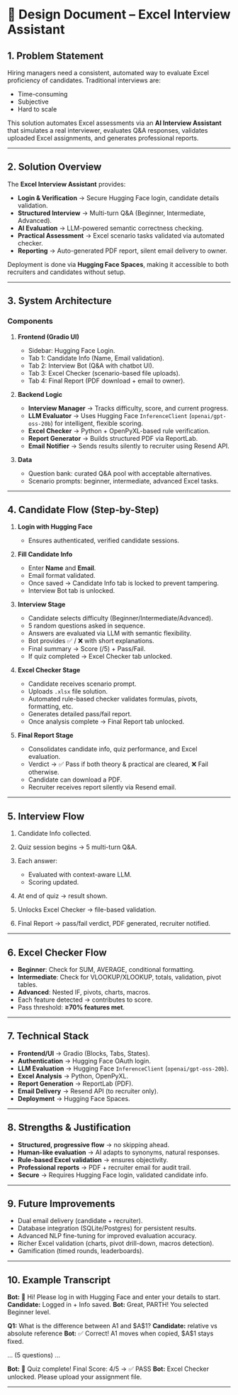 
# 📑 Design Document – Excel Interview Assistant

## 1. Problem Statement

Hiring managers need a consistent, automated way to evaluate Excel proficiency of candidates.
Traditional interviews are:

* Time-consuming
* Subjective
* Hard to scale

This solution automates Excel assessments via an **AI Interview Assistant** that simulates a real interviewer, evaluates Q\&A responses, validates uploaded Excel assignments, and generates professional reports.

---

## 2. Solution Overview

The **Excel Interview Assistant** provides:

* **Login & Verification** → Secure Hugging Face login, candidate details validation.
* **Structured Interview** → Multi-turn Q\&A (Beginner, Intermediate, Advanced).
* **AI Evaluation** → LLM-powered semantic correctness checking.
* **Practical Assessment** → Excel scenario tasks validated via automated checker.
* **Reporting** → Auto-generated PDF report, silent email delivery to owner.

Deployment is done via **Hugging Face Spaces**, making it accessible to both recruiters and candidates without setup.

---

## 3. System Architecture

### Components

1. **Frontend (Gradio UI)**

   * Sidebar: Hugging Face Login.
   * Tab 1: Candidate Info (Name, Email validation).
   * Tab 2: Interview Bot (Q\&A with chatbot UI).
   * Tab 3: Excel Checker (scenario-based file uploads).
   * Tab 4: Final Report (PDF download + email to owner).

2. **Backend Logic**

   * **Interview Manager** → Tracks difficulty, score, and current progress.
   * **LLM Evaluator** → Uses Hugging Face `InferenceClient` (`openai/gpt-oss-20b`) for intelligent, flexible scoring.
   * **Excel Checker** → Python + OpenPyXL-based rule verification.
   * **Report Generator** → Builds structured PDF via ReportLab.
   * **Email Notifier** → Sends results silently to recruiter using Resend API.

3. **Data**

   * Question bank: curated Q\&A pool with acceptable alternatives.
   * Scenario prompts: beginner, intermediate, advanced Excel tasks.

---

## 4. Candidate Flow (Step-by-Step)

1. **Login with Hugging Face**

   * Ensures authenticated, verified candidate sessions.

2. **Fill Candidate Info**

   * Enter **Name** and **Email**.
   * Email format validated.
   * Once saved → Candidate Info tab is locked to prevent tampering.
   * Interview Bot tab is unlocked.

3. **Interview Stage**

   * Candidate selects difficulty (Beginner/Intermediate/Advanced).
   * 5 random questions asked in sequence.
   * Answers are evaluated via LLM with semantic flexibility.
   * Bot provides ✅ / ❌ with short explanations.
   * Final summary → Score (/5) + Pass/Fail.
   * If quiz completed → Excel Checker tab unlocked.

4. **Excel Checker Stage**

   * Candidate receives scenario prompt.
   * Uploads `.xlsx` file solution.
   * Automated rule-based checker validates formulas, pivots, formatting, etc.
   * Generates detailed pass/fail report.
   * Once analysis complete → Final Report tab unlocked.

5. **Final Report Stage**

   * Consolidates candidate info, quiz performance, and Excel evaluation.
   * Verdict → ✅ Pass if both theory & practical are cleared, ❌ Fail otherwise.
   * Candidate can download a PDF.
   * Recruiter receives report silently via Resend email.

---

## 5. Interview Flow

1. Candidate Info collected.
2. Quiz session begins → 5 multi-turn Q\&A.
3. Each answer:

   * Evaluated with context-aware LLM.
   * Scoring updated.
4. At end of quiz → result shown.
5. Unlocks Excel Checker → file-based validation.
6. Final Report → pass/fail verdict, PDF generated, recruiter notified.

---

## 6. Excel Checker Flow

* **Beginner**: Check for SUM, AVERAGE, conditional formatting.
* **Intermediate**: Check for VLOOKUP/XLOOKUP, totals, validation, pivot tables.
* **Advanced**: Nested IF, pivots, charts, macros.
* Each feature detected → contributes to score.
* Pass threshold: **≥70% features met**.

---

## 7. Technical Stack

* **Frontend/UI** → Gradio (Blocks, Tabs, States).
* **Authentication** → Hugging Face OAuth login.
* **LLM Evaluation** → Hugging Face `InferenceClient` (`openai/gpt-oss-20b`).
* **Excel Analysis** → Python, OpenPyXL.
* **Report Generation** → ReportLab (PDF).
* **Email Delivery** → Resend API (to recruiter only).
* **Deployment** → Hugging Face Spaces.

---

## 8. Strengths & Justification

* **Structured, progressive flow** → no skipping ahead.
* **Human-like evaluation** → AI adapts to synonyms, natural responses.
* **Rule-based Excel validation** → ensures objectivity.
* **Professional reports** → PDF + recruiter email for audit trail.
* **Secure** → Requires Hugging Face login, validated candidate info.

---

## 9. Future Improvements

* Dual email delivery (candidate + recruiter).
* Database integration (SQLite/Postgres) for persistent results.
* Advanced NLP fine-tuning for improved evaluation accuracy.
* Richer Excel validation (charts, pivot drill-down, macros detection).
* Gamification (timed rounds, leaderboards).

---

## 10. Example Transcript

**Bot:** 👋 Hi! Please log in with Hugging Face and enter your details to start.
**Candidate:** Logged in + Info saved.
**Bot:** Great, PARTH! You selected Beginner level.

**Q1:** What is the difference between A1 and \$A\$1?
**Candidate:** relative vs absolute reference
**Bot:** ✅ Correct! A1 moves when copied, \$A\$1 stays fixed.

... (5 questions) ...

**Bot:** 🎉 Quiz complete! Final Score: 4/5 → ✅ PASS
**Bot:** Excel Checker unlocked. Please upload your assignment file.

---
